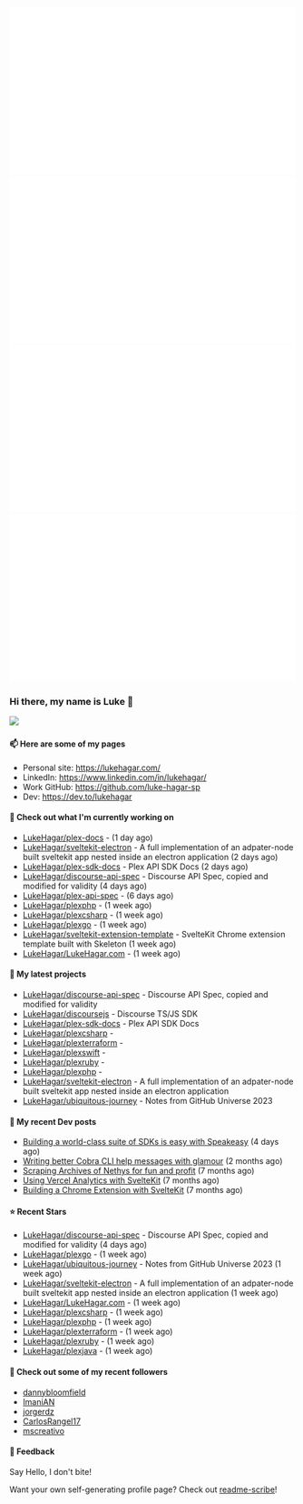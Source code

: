 <div align="center">
  <img src="https://raw.githubusercontent.com/lukehagar/github-stats/master/generated/overview.svg#gh-dark-mode-only">
   <img src="https://raw.githubusercontent.com/lukehagar/github-stats/master/generated/languages.svg#gh-dark-mode-only">
   <img src="https://raw.githubusercontent.com/luke-hagar-sp/github-stats/master/generated/overview.svg#gh-dark-mode-only">
   <img src="https://raw.githubusercontent.com/luke-hagar-sp/github-stats/master/generated/languages.svg#gh-dark-mode-only">
</div>

### Hi there, my name is Luke 👋

<img src="https://hits.seeyoufarm.com/api/count/incr/badge.svg?url=https%3A%2F%2Fgithub.com%2Flukehagar1212%2Fhit-counter" />

#### 📫 Here are some of my pages
- Personal site: https://lukehagar.com/
- LinkedIn: https://www.linkedin.com/in/lukehagar/
- Work GitHub: https://github.com/luke-hagar-sp
- Dev: https://dev.to/lukehagar

#### 👷 Check out what I'm currently working on

- [LukeHagar/plex-docs](https://github.com/LukeHagar/plex-docs) -  (1 day ago)
- [LukeHagar/sveltekit-electron](https://github.com/LukeHagar/sveltekit-electron) - A full implementation of an adpater-node built sveltekit app nested inside an electron application (2 days ago)
- [LukeHagar/plex-sdk-docs](https://github.com/LukeHagar/plex-sdk-docs) - Plex API SDK Docs (2 days ago)
- [LukeHagar/discourse-api-spec](https://github.com/LukeHagar/discourse-api-spec) - Discourse API Spec, copied and modified for validity (4 days ago)
- [LukeHagar/plex-api-spec](https://github.com/LukeHagar/plex-api-spec) -  (6 days ago)
- [LukeHagar/plexphp](https://github.com/LukeHagar/plexphp) -  (1 week ago)
- [LukeHagar/plexcsharp](https://github.com/LukeHagar/plexcsharp) -  (1 week ago)
- [LukeHagar/plexgo](https://github.com/LukeHagar/plexgo) -  (1 week ago)
- [LukeHagar/sveltekit-extension-template](https://github.com/LukeHagar/sveltekit-extension-template) - SvelteKit Chrome extension template built with Skeleton (1 week ago)
- [LukeHagar/LukeHagar.com](https://github.com/LukeHagar/LukeHagar.com) -  (1 week ago)

#### 🌱 My latest projects

- [LukeHagar/discourse-api-spec](https://github.com/LukeHagar/discourse-api-spec) - Discourse API Spec, copied and modified for validity
- [LukeHagar/discoursejs](https://github.com/LukeHagar/discoursejs) - Discourse TS/JS SDK
- [LukeHagar/plex-sdk-docs](https://github.com/LukeHagar/plex-sdk-docs) - Plex API SDK Docs
- [LukeHagar/plexcsharp](https://github.com/LukeHagar/plexcsharp) - 
- [LukeHagar/plexterraform](https://github.com/LukeHagar/plexterraform) - 
- [LukeHagar/plexswift](https://github.com/LukeHagar/plexswift) - 
- [LukeHagar/plexruby](https://github.com/LukeHagar/plexruby) - 
- [LukeHagar/plexphp](https://github.com/LukeHagar/plexphp) - 
- [LukeHagar/sveltekit-electron](https://github.com/LukeHagar/sveltekit-electron) - A full implementation of an adpater-node built sveltekit app nested inside an electron application
- [LukeHagar/ubiquitous-journey](https://github.com/LukeHagar/ubiquitous-journey) - Notes from GitHub Universe 2023

#### 📜 My recent Dev posts

- [Building a world-class suite of SDKs is easy with Speakeasy](https://dev.to/lukehagar/building-a-world-class-suite-of-sdks-is-easy-with-speakeasy-37ba) (4 days ago)
- [Writing better Cobra CLI help messages with glamour](https://dev.to/lukehagar/writing-better-cobra-cli-help-messages-with-glamour-1525) (2 months ago)
- [Scraping Archives of Nethys for fun and profit](https://dev.to/lukehagar/scraping-archives-of-nethys-for-fun-and-profit-3ll3) (7 months ago)
- [Using Vercel Analytics with SvelteKit](https://dev.to/lukehagar/using-vercel-analytics-with-sveltekit-381j) (7 months ago)
- [Building a Chrome Extension with SvelteKit](https://dev.to/lukehagar/building-a-chrome-extension-with-sveltekit-3kb) (7 months ago)

#### ⭐ Recent Stars

- [LukeHagar/discourse-api-spec](https://github.com/LukeHagar/discourse-api-spec) - Discourse API Spec, copied and modified for validity (4 days ago)
- [LukeHagar/plexgo](https://github.com/LukeHagar/plexgo) -  (1 week ago)
- [LukeHagar/ubiquitous-journey](https://github.com/LukeHagar/ubiquitous-journey) - Notes from GitHub Universe 2023 (1 week ago)
- [LukeHagar/sveltekit-electron](https://github.com/LukeHagar/sveltekit-electron) - A full implementation of an adpater-node built sveltekit app nested inside an electron application (1 week ago)
- [LukeHagar/LukeHagar.com](https://github.com/LukeHagar/LukeHagar.com) -  (1 week ago)
- [LukeHagar/plexcsharp](https://github.com/LukeHagar/plexcsharp) -  (1 week ago)
- [LukeHagar/plexphp](https://github.com/LukeHagar/plexphp) -  (1 week ago)
- [LukeHagar/plexterraform](https://github.com/LukeHagar/plexterraform) -  (1 week ago)
- [LukeHagar/plexruby](https://github.com/LukeHagar/plexruby) -  (1 week ago)
- [LukeHagar/plexjava](https://github.com/LukeHagar/plexjava) -  (1 week ago)


#### 👯 Check out some of my recent followers

- [dannybloomfield](https://github.com/dannybloomfield)
- [ImaniAN](https://github.com/ImaniAN)
- [jorgerdz](https://github.com/jorgerdz)
- [CarlosRangel17](https://github.com/CarlosRangel17)
- [mscreativo](https://github.com/mscreativo)

#### 💬 Feedback

Say Hello, I don't bite!

Want your own self-generating profile page? Check out [readme-scribe](https://github.com/muesli/readme-scribe)!


